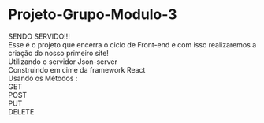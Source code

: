 # Projeto-Grupo-Modulo-3
SENDO SERVIDO!!! <br>
Esse é o projeto que encerra o ciclo de Front-end e com isso realizaremos a criação do nosso primeiro site! <br>
Utilizando o servidor Json-server <br>
Construindo em cime da framework React <br>
Usando os Métodos : <br>
GET <br>
POST <br>
PUT <br>
DELETE <br>
